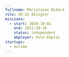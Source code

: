 ```yaml
---
fullname: Marjolaine Bidard
role: UX-UI Designer
missions:
  - start: 2020-10-01
    end: 2021-10-30
    status: independent
    employer: Pole Emploi
startups:
  - estime
---
```


 
